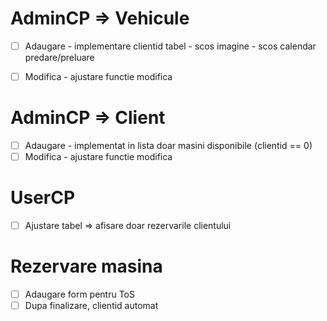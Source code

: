 # AdminCP => Vehicule
+ [ ] Adaugare - implementare clientid tabel 
           - scos imagine
           - scos calendar predare/preluare 
           
+ [ ] Modifica - ajustare functie modifica

# AdminCP => Client
+ [ ] Adaugare - implementat in lista doar masini disponibile (clientid == 0)
+ [ ] Modifica - ajustare functie modifica

# UserCP
+ [ ] Ajustare tabel => afisare doar rezervarile clientului

# Rezervare masina
+ [ ] Adaugare form pentru ToS
+ [ ] Dupa finalizare, clientid automat
